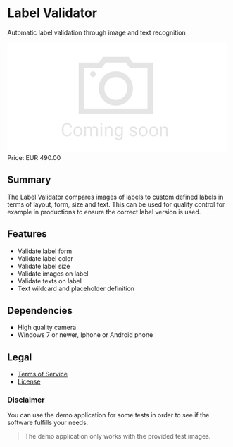 # Label Validator

Automatic label validation through image and text recognition

<div class="splash">
    <img alt="Splash" src="/tpl/img/placeholder_splash.png">
    <div class="price">Price: EUR 490.00</div>
    <div class="purchase">
        <!--<a class="button" href="#">Demo</a>
        <a class="button" href="#">Buy</a>-->
    </div>
</div>

## Summary

The Label Validator compares images of labels to custom defined labels in terms of layout, form, size and text. This can be used for quality control for example in productions to ensure the correct label version is used.

## Features

* Validate label form
* Validate label color
* Validate label size
* Validate images on label
* Validate texts on label
* Text wildcard and placeholder definition

## Dependencies

* High quality camera
* Windows 7 or newer, Iphone or Android phone

## Legal

* [Terms of Service](/en/terms)
* [License](https://github.com/Karaka-Management/LabelValidatorApp/blob/master/LICENSE.txt)

### Disclaimer

You can use the demo application for some tests in order to see if the software fulfills your needs.

> The demo application only works with the provided test images.
